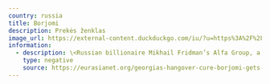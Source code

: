 ```yaml
---
country: russia
title: Borjomi
description: Prekės ženklas
image_url: https://external-content.duckduckgo.com/iu/?u=https%3A%2F%2Fcdn.freebiesupply.com%2Flogos%2Flarge%2F2x%2Fborjomi-logo-png-transparent.png&amp;f=1&amp;nofb=1
information:
  - description: \<Russian billionaire Mikhail Fridman’s Alfa Group, a Kremlin-friendly investment group, has purchased a controlling stake in the production of the salty-tasting Borjomi\>;
    type: negative
    source: https://eurasianet.org/georgias-hangover-cure-borjomi-gets-a-russian-owner
---
```

